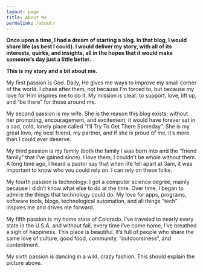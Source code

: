 ```yaml
---
layout: page
title: About Me
permalink: /about/
---
```


**Once upon a time, I had a dream of starting a blog. In that blog, I would share life (as best I could). I would deliver my story, with all of its interests, quirks, and insights, all in the hopes that it would make someone’s day just a little better.**

**This is my story and a bit about me.**

My first passion is God. Daily, He gives me ways to improve my small corner of the world. I chase after them, not because I’m forced to, but because my love for Him inspires me to do it. My mission is clear: to support, love, lift up, and “be there” for those around me.

My second passion is my wife. She is the reason this blog exists; without her prompting, encouragement, and excitement, it would have forever sat in a sad, cold, lonely place called “I’ll Try To Get There Someday”. She is my great love, my best friend, my partner, and if she is proud of me, it’s more than I could ever deserve.

My third passion is my family (both the family I was born into and the “friend family” that I’ve gained since). I love them; I couldn’t be whole without them. A long time ago, I heard a pastor say that when life fell apart at 3am, it was important to know who you could rely on. I can rely on these folks.

My fourth passion is technology. I got a computer science degree, mainly because I didn’t know what else to do at the time. Over time, I began to admire the things that technology could do. My love for apps, programs, software tools, blogs, technological automation, and all things “tech” inspires me and drives me forward.

My fifth passion is my home state of Colorado. I’ve traveled to nearly every state in the U.S.A. and without fail, every time I’ve come home, I’ve breathed a sigh of happiness. This place is beautiful. It’s full of people who share the same love of culture, good food, community, “outdoorsiness”, and contentment.

My sixth passion is dancing in a wild, crazy fashion. This should explain the picture above.
